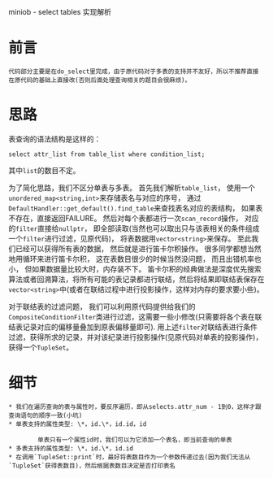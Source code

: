 miniob - select tables 实现解析

# 前言

    代码部分主要是在do_select里完成，由于原代码对于多表的支持并不友好，所以不推荐直接在原代码的基础上直接改(否则后面处理查询相关的题目会很麻烦)。

# 思路

表查询的语法结构是这样的：

```select attr_list from table_list where condition_list;```

其中`list`的数目不定。

为了简化思路，我们不区分单表与多表。 
首先我们解析`table_list`， 使用一个`unordered_map<string,int>`来存储表名与对应的序号， 通过`DefaultHandler::get_default().find_table`来查找表名对应的表结构， 如果表不存在，直接返回FAILURE。 
然后对每个表都进行一次`scan_record`操作， 对应的`filter`直接给`nullptr`， 即全部读取(当然也可以取出只与该表相关的条件组成一个`filter`进行过滤，见原代码)， 将表数据用`vector<string>`来保存。 
至此我们已经可以获得所有表的数据， 然后就是进行笛卡尔积操作。 很多同学都想当然地用循环来进行笛卡尔积， 这在表数目很少的时候当然没问题， 而且出错机率也小， 但如果数据量比较大时，内存装不下。 笛卡尔积的经典做法是深度优先搜索算法或者回溯算法，将所有可能的表记录都进行联结，然后将结果即联结表保存在`vector<string>`中(或者在联结过程中进行投影操作，这样对内存的要求要小些)。
    
对于联结表的过滤问题， 我们可以利用原代码提供给我们的`CompositeConditionFilter`类进行过滤，这需要一些小修改(只需要将各个表在联结表记录对应的偏移量叠加到原表偏移量即可). 用上述`filter`对联结表进行条件过滤，获得所求的记录，并对该纪录进行投影操作(见原代码对单表的投影操作)，获得一个`TupleSet`。

# 细节

    * 我们在遍历查询的表与属性时，要反序遍历，即从selects.attr_num - 1到0，这样才跟查询语句的顺序一致(小坑)
    * 单表支持的属性类型: \*，id.\*，id.id，id
      
            单表只有一个属性id时，我们可以为它添加一个表名，即当前查询的单表
    * 多表支持的属性类型: \*，id.\*，id.id
    * 在调用`TupleSet::print`时，最好将表数目作为一个参数传递过去(因为我们无法从`TupleSet`获得表数目)，然后根据表数目决定是否打印表名
